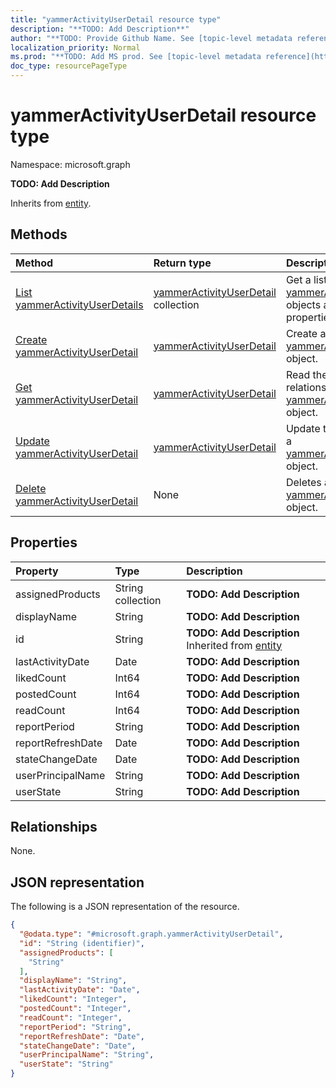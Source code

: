 ```yaml
---
title: "yammerActivityUserDetail resource type"
description: "**TODO: Add Description**"
author: "**TODO: Provide Github Name. See [topic-level metadata reference](https://msgo.azurewebsites.net/add/document/guidelines/metadata.html#topic-level-metadata)**"
localization_priority: Normal
ms.prod: "**TODO: Add MS prod. See [topic-level metadata reference](https://msgo.azurewebsites.net/add/document/guidelines/metadata.html#topic-level-metadata)**"
doc_type: resourcePageType
---
```


# yammerActivityUserDetail resource type

Namespace: microsoft.graph



**TODO: Add Description**


Inherits from [entity](../resources/entity.md).

## Methods
|Method|Return type|Description|
|:---|:---|:---|
|[List yammerActivityUserDetails](../api/yammeractivityuserdetail-list.md)|[yammerActivityUserDetail](../resources/yammeractivityuserdetail.md) collection|Get a list of the [yammerActivityUserDetail](../resources/yammeractivityuserdetail.md) objects and their properties.|
|[Create yammerActivityUserDetail](../api/yammeractivityuserdetail-create.md)|[yammerActivityUserDetail](../resources/yammeractivityuserdetail.md)|Create a new [yammerActivityUserDetail](../resources/yammeractivityuserdetail.md) object.|
|[Get yammerActivityUserDetail](../api/yammeractivityuserdetail-get.md)|[yammerActivityUserDetail](../resources/yammeractivityuserdetail.md)|Read the properties and relationships of a [yammerActivityUserDetail](../resources/yammeractivityuserdetail.md) object.|
|[Update yammerActivityUserDetail](../api/yammeractivityuserdetail-update.md)|[yammerActivityUserDetail](../resources/yammeractivityuserdetail.md)|Update the properties of a [yammerActivityUserDetail](../resources/yammeractivityuserdetail.md) object.|
|[Delete yammerActivityUserDetail](../api/yammeractivityuserdetail-delete.md)|None|Deletes a [yammerActivityUserDetail](../resources/yammeractivityuserdetail.md) object.|

## Properties
|Property|Type|Description|
|:---|:---|:---|
|assignedProducts|String collection|**TODO: Add Description**|
|displayName|String|**TODO: Add Description**|
|id|String|**TODO: Add Description** Inherited from [entity](../resources/entity.md)|
|lastActivityDate|Date|**TODO: Add Description**|
|likedCount|Int64|**TODO: Add Description**|
|postedCount|Int64|**TODO: Add Description**|
|readCount|Int64|**TODO: Add Description**|
|reportPeriod|String|**TODO: Add Description**|
|reportRefreshDate|Date|**TODO: Add Description**|
|stateChangeDate|Date|**TODO: Add Description**|
|userPrincipalName|String|**TODO: Add Description**|
|userState|String|**TODO: Add Description**|

## Relationships
None.

## JSON representation
The following is a JSON representation of the resource.
<!-- {
  "blockType": "resource",
  "keyProperty": "id",
  "@odata.type": "microsoft.graph.yammerActivityUserDetail",
  "baseType": "microsoft.graph.entity",
  "openType": false
}
-->
``` json
{
  "@odata.type": "#microsoft.graph.yammerActivityUserDetail",
  "id": "String (identifier)",
  "assignedProducts": [
    "String"
  ],
  "displayName": "String",
  "lastActivityDate": "Date",
  "likedCount": "Integer",
  "postedCount": "Integer",
  "readCount": "Integer",
  "reportPeriod": "String",
  "reportRefreshDate": "Date",
  "stateChangeDate": "Date",
  "userPrincipalName": "String",
  "userState": "String"
}
```

